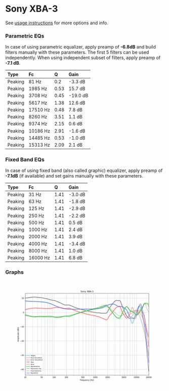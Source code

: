 # Sony XBA-3
See [usage instructions](https://github.com/jaakkopasanen/AutoEq#usage) for more options and info.

### Parametric EQs
In case of using parametric equalizer, apply preamp of **-6.8dB** and build filters manually
with these parameters. The first 5 filters can be used independently.
When using independent subset of filters, apply preamp of **-7.1 dB**.

| Type    | Fc       |    Q | Gain     |
|:--------|:---------|:-----|:---------|
| Peaking | 81 Hz    | 0.2  | -3.3 dB  |
| Peaking | 1985 Hz  | 0.53 | 15.7 dB  |
| Peaking | 3708 Hz  | 0.45 | -19.0 dB |
| Peaking | 5617 Hz  | 1.38 | 12.6 dB  |
| Peaking | 17510 Hz | 0.48 | 7.8 dB   |
| Peaking | 8260 Hz  | 3.51 | 1.1 dB   |
| Peaking | 9374 Hz  | 2.15 | 0.6 dB   |
| Peaking | 10186 Hz | 2.91 | -1.6 dB  |
| Peaking | 14485 Hz | 0.53 | -1.0 dB  |
| Peaking | 15313 Hz | 2.09 | 2.1 dB   |

### Fixed Band EQs
In case of using fixed band (also called graphic) equalizer, apply preamp of **-7.1dB**
(if available) and set gains manually with these parameters.

| Type    | Fc       |    Q | Gain    |
|:--------|:---------|:-----|:--------|
| Peaking | 31 Hz    | 1.41 | -3.0 dB |
| Peaking | 63 Hz    | 1.41 | -1.8 dB |
| Peaking | 125 Hz   | 1.41 | -2.9 dB |
| Peaking | 250 Hz   | 1.41 | -2.2 dB |
| Peaking | 500 Hz   | 1.41 | 0.5 dB  |
| Peaking | 1000 Hz  | 1.41 | 2.4 dB  |
| Peaking | 2000 Hz  | 1.41 | 3.9 dB  |
| Peaking | 4000 Hz  | 1.41 | -3.4 dB |
| Peaking | 8000 Hz  | 1.41 | 1.0 dB  |
| Peaking | 16000 Hz | 1.41 | 6.8 dB  |

### Graphs
![](./Sony%20XBA-3.png)